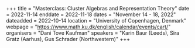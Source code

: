 +++
title = "Masterclass: Cluster Algebras and Representation Theory"
date = 2022-11-14
enddate = 2022-11-18
dates = "November 14 - 18, 2022"
dateadded = 2022-10-14
location = "University of Copenhagen, Denmark"
webpage = "https://www.math.ku.dk/english/calendar/events/cart/"
organisers = "Dani Tove Kaufman"
speakers = "Karin Baur (Leeds), Sira Gratz (Aarhus), Gus Schrader (Northwestern)"
+++
